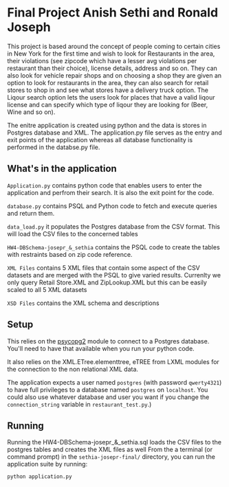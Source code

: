 # Final Project Anish Sethi and Ronald Joseph

This project is based around the concept of people coming to certain cities in New York for the first time and wish to look for Restaurants in the area, their violations (see zipcode which have a lesser avg violations per restaurant than their choice), license details, address and so on. They can also look for vehicle repair shops and on choosing a shop they are given an option to look for restaurants in the area, they can also search for retail stores to shop in and see what stores have a delivery truck option. The Liqour search option lets the users look for places that have a valid liqour license and can specify which type of liqour they are looking for (Beer, Wine and so on).

The enitre application is created using python and the data is stores in Postgres database and XML. The application.py file serves as the entry and exit points of the application whereas all database functionality is performed in the databse.py file.

## What's in the application

`Application.py` contains python code that enables users to enter the application and perfrom their search. It is also the exit point for the code.

`database.py` contains PSQL and Python code to fetch and execute queries and return them.

`data_load.py` it populates the Postgres database from the CSV format. This will load the CSV files to the concerned tables

`HW4-DBSchema-josepr_&_sethia` contains the PSQL code to create the tables with restraints based on zip code reference.

`XML Files` contains 5 XML files that contain some aspect of the CSV datasets and are merged with the PSQL to give varied results. Currenlty we only query Retail Store.XML and ZipLookup.XML but this can be easily scaled to all 5 XML datasets

`XSD Files` contains the XML schema and descriptions

## Setup

This relies on the [psycopg2](http://initd.org/psycopg/) module to connect to a Postgres database. You'll need to have that available when you run your python code.

It also relies on the XML.ETree.elementtree, eTREE from LXML modules for the connection to the non relational XML data.

The application expects a user named `postgres` (with password `qwerty4321`) to have full privileges to a database named `postgres` on `localhost`. You could also use whatever database and user you want if you change the `connection_string` variable in `restaurant_test.py`.)

## Running

Running the HW4-DBSchema-josepr_&_sethia.sql loads the CSV files to the postgres tables and creates the XML files as well
From the a terminal (or command prompt) in the `sethia-josepr-final/` directory, you can run the application suite by running:

``` 
python application.py
```
